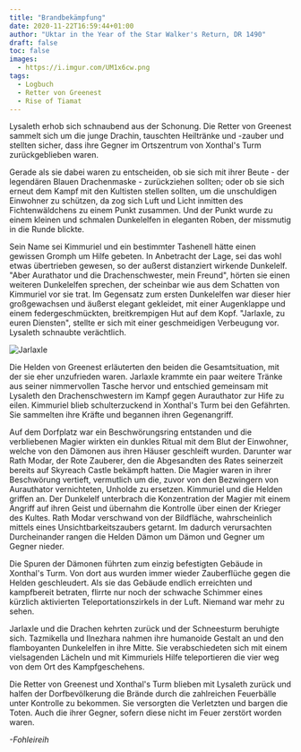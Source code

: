 ```yaml
---
title: "Brandbekämpfung"
date: 2020-11-22T16:59:44+01:00
author: "Uktar in the Year of the Star Walker's Return, DR 1490"
draft: false
toc: false
images:
  - https://i.imgur.com/UM1x6cw.png
tags: 
  - Logbuch
  - Retter von Greenest
  - Rise of Tiamat
---
```


Lysaleth erhob sich schnaubend aus der Schonung. Die Retter von Greenest sammelt sich um die junge Drachin, tauschten Heiltränke und -zauber und stellten sicher, dass ihre Gegner im Ortszentrum von Xonthal's Turm zurückgeblieben waren.

Gerade als sie dabei waren zu entscheiden, ob sie sich mit ihrer Beute - der legendären Blauen Drachenmaske - zurückziehen sollten; oder ob sie sich erneut dem Kampf mit den Kultisten stellen sollten, um die unschuldigen Einwohner zu schützen, da zog sich Luft und Licht inmitten des Fichtenwäldchens zu einem Punkt zusammen. Und der Punkt wurde zu einem kleinen und schmalen Dunkelelfen in eleganten Roben, der missmutig in die Runde blickte.

Sein Name sei Kimmuriel und ein bestimmter Tashenell hätte einen gewissen Gromph um Hilfe gebeten. In Anbetracht der Lage, sei das wohl etwas übertrieben gewesen, so der außerst distanziert wirkende Dunkelelf. "Aber Aurathator und die Drachenschwester, mein Freund", hörten sie einen weiteren Dunkelelfen sprechen, der scheinbar wie aus dem Schatten von Kimmuriel vor sie trat. Im Gegensatz zum ersten Dunkelelfen war dieser hier großgewachsen und äußerst elegant gekleidet, mit einer Augenklappe und einem federgeschmückten, breitkrempigen Hut auf dem Kopf. "Jarlaxle, zu euren Diensten", stellte er sich mit einer geschmeidigen Verbeugung vor. Lysaleth schnaubte verächtlich.

![Jarlaxle](https://i.imgur.com/dc0LrGK.png)

Die Helden von Greenest erläuterten den beiden die Gesamtsituation, mit der sie eher unzufrieden waren. Jarlaxle krammte ein paar weitere Tränke aus seiner nimmervollen Tasche hervor und entschied gemeinsam mit Lysaleth den Drachenschwestern im Kampf gegen Aurauthator zur Hife zu eilen. Kimmuriel blieb schulterzuckend in Xonthal's Turm bei den Gefährten. Sie sammelten ihre Kräfte und begannen ihren Gegenangriff.

Auf dem Dorfplatz war ein Beschwörungsring entstanden und die verbliebenen Magier wirkten ein dunkles Ritual mit dem Blut der Einwohner, welche von den Dämonen aus ihren Häuser geschleift wurden. Darunter war Rath Modar, der Rote Zauberer, den die Abgesandten des Rates seinerzeit bereits auf Skyreach Castle bekämpft hatten. Die Magier waren in ihrer Beschwörung vertieft, vermutlich um die, zuvor von den Bezwingern von Aurauthator vernichteten, Unholde zu ersetzen. Kimmuriel und die Helden griffen an. Der Dunkelelf unterbrach die Konzentration der Magier mit einem Angriff auf ihren Geist und übernahm die Kontrolle über einen der Krieger des Kultes. Rath Modar verschwand von der Bildfläche, wahrscheinlich mittels eines Unsichtbarkeitszaubers getarnt. Im dadurch verursachten Durcheinander rangen die Helden Dämon um Dämon und Gegner um Gegner nieder. 

Die Spuren der Dämonen führten zum einzig befestigten Gebäude in Xonthal's Turm. Von dort aus wurden immer wieder Zauberflüche gegen die Helden geschleudert. Als sie das Gebäude endlich erreichten und kampfbereit betraten, flirrte nur noch der schwache Schimmer eines kürzlich aktivierten Teleportationszirkels in der Luft. Niemand war mehr zu sehen.

Jarlaxle und die Drachen kehrten zurück und der Schneesturm beruhigte sich. Tazmikella und Ilnezhara nahmen ihre humanoide Gestalt an und den flamboyanten Dunkelelfen in ihre Mitte. Sie verabschiedeten sich mit einem vielsagenden Lächeln und mit Kimmuriels Hilfe teleportieren die vier weg von dem Ort des Kampfgeschehens.

Die Retter von Greenest und Xonthal's Turm blieben mit Lysaleth zurück und halfen der Dorfbevölkerung die Brände durch die zahlreichen Feuerbälle unter Kontrolle zu bekommen. Sie versorgten die Verletzten und bargen die Toten. Auch die ihrer Gegner, sofern diese nicht im Feuer zerstört worden waren.

_-Fohleireih_
